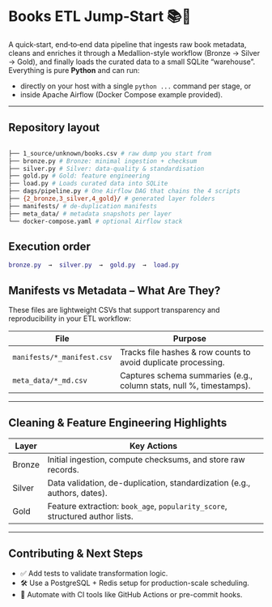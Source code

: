 # Books ETL Jump‑Start 📚🚀

A quick‑start, end‑to‑end data pipeline that ingests raw book metadata, cleans and enriches it through a Medallion-style workflow (Bronze → Silver → Gold), and finally loads the curated data to a small SQLite “warehouse”.  
Everything is pure **Python** and can run:

- directly on your host with a single `python ...` command per stage, or  
- inside Apache Airflow (Docker Compose example provided).

---

## Repository layout
```bash

├── 1_source/unknown/books.csv # raw dump you start from
├── bronze.py # Bronze: minimal ingestion + checksum
├── silver.py # Silver: data‑quality & standardisation
├── gold.py # Gold: feature engineering
├── load.py # Loads curated data into SQLite
├── dags/pipeline.py # One Airflow DAG that chains the 4 scripts
├── {2_bronze,3_silver,4_gold}/ # generated layer folders
├── manifests/ # de‑duplication manifests
├── meta_data/ # metadata snapshots per layer
└── docker-compose.yaml # optional Airflow stack

```


## Execution order

```lua
bronze.py  →  silver.py  →  gold.py  →  load.py
```

## Manifests vs Metadata – What Are They?

These files are lightweight CSVs that support transparency and reproducibility in your ETL workflow:

| File                      | Purpose                                                                 |
|---------------------------|-------------------------------------------------------------------------|
| `manifests/*_manifest.csv` | Tracks file hashes & row counts to avoid duplicate processing.          |
| `meta_data/*_md.csv`       | Captures schema summaries (e.g., column stats, null %, timestamps).     |

---

## Cleaning & Feature Engineering Highlights

| Layer  | Key Actions                                                                   |
|--------|--------------------------------------------------------------------------------|
| Bronze | Initial ingestion, compute checksums, and store raw records.                  |
| Silver | Data validation, de-duplication, standardization (e.g., authors, dates).      |
| Gold   | Feature extraction: `book_age`, `popularity_score`, structured author lists.  |

---

## Contributing & Next Steps

- ✅ Add tests to validate transformation logic.
- 🛠️ Use a PostgreSQL + Redis setup for production-scale scheduling.
- 🔁 Automate with CI tools like GitHub Actions or pre-commit hooks.

